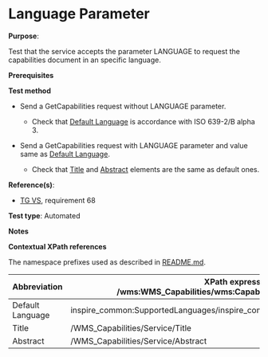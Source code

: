 # Language Parameter

**Purpose**:

Test that the service accepts the parameter LANGUAGE to request the capabilities document in an specific language.

**Prerequisites**

**Test method**

* Send a GetCapabilities request without LANGUAGE parameter.

    * Check that [Default Language](#defaultLanguage) is accordance with ISO 639-2/B alpha 3.

* Send a GetCapabilities request with LANGUAGE parameter and value same as [Default Language](#defaultLanguage).

    * Check that [Title](#title) and [Abstract](#abstract) elements are the same as default ones.


**Reference(s)**:

* [TG VS](./README.md#ref_TG_VS), requirement 68

**Test type**: Automated

**Notes**

**Contextual XPath references**

The namespace prefixes used as described in [README.md](./README.md#namespaces).

Abbreviation                                               |  XPath expression (relative to /wms:WMS_Capabilities/wms:Capability/inspire_vs:ExtendedCapabilities)
---------------------------------------------------------- | -------------------------------------------------------------------------
Default Language <a name="defaultLanguage"></a> | inspire_common:SupportedLanguages/inspire_common:DefaultLanguage/inspire_common:Language
Title <a name="title"></a> | /WMS_Capabilities/Service/Title
Abstract <a name="abstract"></a> | /WMS_Capabilities/Service/Abstract
